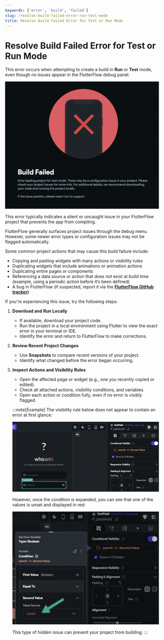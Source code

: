 ```yaml
---
keywords: ['error', 'build', 'failed']
slug: /resolve-build-failed-error-run-test-mode
title: Resolve Build Failed Error for Test or Run Mode
---
```


# Resolve Build Failed Error for Test or Run Mode

This error occurs when attempting to create a build in **Run** or **Test** mode, even though no issues appear in the FlutterFlow debug panel.

![](../assets/20250430121245553425.png)

This error typically indicates a silent or uncaught issue in your FlutterFlow project that prevents the app from compiling.

FlutterFlow generally surfaces project issues through the debug menu. However, some newer error types or configuration issues may not be flagged automatically.

Some common project actions that may cause this build failure include:

   - Copying and pasting widgets with many actions or visibility rules
   - Duplicating widgets that include animations or animation actions
   - Duplicating entire pages or components
   - Referencing a data source or action that does not exist at build time  
   (example, using a periodic action before it’s been defined)
   - A bug in FlutterFlow (if suspected, report it via the **[FlutterFlow GitHub tracker](https://github.com/FlutterFlow/flutterflow/issues))**

If you're experiencing this issue, try the following steps:

1. **Download and Run Locally**
   - If available, download your project code.
   - Run the project in a local environment using Flutter to view the exact error in your terminal or IDE.
   - Identify the error and return to FlutterFlow to make corrections.

2. **Review Recent Project Changes**
   - Use **Snapshots** to compare recent versions of your project.
   - Identify what changed before the error began occurring.

3. **Inspect Actions and Visibility Rules**
   - Open the affected page or widget (e.g., one you recently copied or edited).
   - Check all attached actions, visibility conditions, and variables.
   - Open each action or condition fully, even if no error is visibly flagged.

   :::note[Example]
   The visibility rule below does not appear to contain an error at first glance:

      ![](../assets/20250430121246143405.png)

   However, once the condition is expanded, you can see that one of the values is unset and displayed in red:

      ![](../assets/20250430121246510364.png)

   This type of hidden issue can prevent your project from building.
   :::